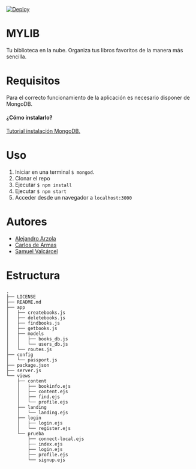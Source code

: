 [![Deploy](https://www.herokucdn.com/deploy/button.svg)](https://dsi-mylib.herokuapp.com/)
# MYLIB

Tu biblioteca en la nube. Organiza tus libros favoritos de la manera más sencilla.

# Requisitos

Para el correcto funcionamiento de la aplicación es necesario disponer de MongoDB.

#### ¿Cómo instalarlo?

[Tutorial instalación MongoDB.](https://docs.mongodb.com/manual/installation/#tutorials)

# Uso

1. Iniciar en una terminal `$ mongod`.
2. Clonar el repo
3. Ejecutar `$ npm install`
4. Ejecutar `$ npm start`
5. Acceder desde un navegador a `localhost:3000`

# Autores

* [Alejandro Arzola](http://aleag.github.io)
* [Carlos de Armas](http://alu0100816167.github.io)
* [Samuel Valcárcel](http://cosaca.github.io)

# Estructura

```
.
├── LICENSE
├── README.md
├── app
│   ├── createbooks.js
│   ├── deletebooks.js
│   ├── findbooks.js
│   ├── getbooks.js
│   ├── models
│   │   ├── books_db.js
│   │   └── users_db.js
│   └── routes.js
├── config
│   └── passport.js
├── package.json
├── server.js
└── views
    ├── content
    │   ├── bookinfo.ejs
    │   ├── content.ejs
    │   ├── find.ejs
    │   └── profile.ejs
    ├── landing
    │   └── landing.ejs
    ├── login
    │   ├── login.ejs
    │   └── register.ejs
    └── prueba
        ├── connect-local.ejs
        ├── index.ejs
        ├── login.ejs
        ├── profile.ejs
        └── signup.ejs
```